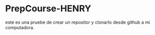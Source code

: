 # PrepCourse-HENRY
este es una pruebe de crear un repositor y clonarlo desde github a mi computadora.  
